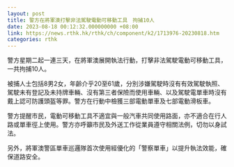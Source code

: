 ```yaml
---
layout: post
title: 警方在將軍澳打擊非法駕駛電動可移動工具　拘捕10人
date: 2023-08-18 00:12:32.000000000 +08:00
link: https://news.rthk.hk/rthk/ch/component/k2/1713976-20230818.htm
categories: rthk
---
```


警方星期二起一連三天，在將軍澳展開執法行動，打擊非法駕駛電動可移動工具，一共拘捕10人。

被捕人士包括8男2女，年齡介乎20至61歲，分別涉嫌駕駛時沒有有效駕駛執照、駕駛未有登記及未持牌車輛、沒有第三者保險而使用車輛、以及駕駛電單車時沒有戴上認可防護頭盔等罪。警方在行動中檢獲三部電動單車及七部電動滑板車。

警方提醒市民，電動可移動工具不適宜與一般汽車共同使用路面，亦不適合在行人路或單車徑上使用。警方亦呼籲市民及外送工作從業員遵守相關法例，切勿以身試法。

另外，將軍澳警區單車巡邏隊首次使用經優化的「警察單車」以提升執法效能，確保道路安全。
